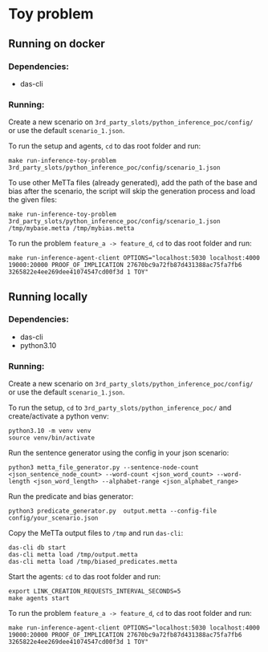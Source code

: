 # Toy problem

## Running on docker

### Dependencies:

* das-cli

### Running:

Create a new scenario on `3rd_party_slots/python_inference_poc/config/` or use the default `scenario_1.json`.

To run the setup and agents, `cd` to das root folder and run:
``` 
make run-inference-toy-problem 3rd_party_slots/python_inference_poc/config/scenario_1.json
```
To use other MeTTa files (already generated), add the path of the base and bias after the scenario, the script will skip the generation process and load the given files:
```
make run-inference-toy-problem 3rd_party_slots/python_inference_poc/config/scenario_1.json /tmp/mybase.metta /tmp/mybias.metta
```
To run the problem `feature_a -> feature_d`, `cd` to das root folder and run:

```
make run-inference-agent-client OPTIONS="localhost:5030 localhost:4000 19000:20000 PROOF_OF_IMPLICATION 27670bc9a72fb87d431388ac75fa7fb6 3265822e4ee269dee41074547cd00f3d 1 TOY"
```


## Running locally

### Dependencies:

* das-cli
* python3.10

### Running:

Create a new scenario on `3rd_party_slots/python_inference_poc/config/` or use the default `scenario_1.json`.

To run the setup, `cd` to `3rd_party_slots/python_inference_poc/` and create/activate a python venv:
```
python3.10 -m venv venv
source venv/bin/activate
```
 Run the sentence generator using the config in your json scenario:

 ```
 python3 metta_file_generator.py --sentence-node-count <json_sentence_node_count> --word-count <json_word_count> --word-length <json_word_length> --alphabet-range <json_alphabet_range>
 ```

Run the predicate and bias generator:

```
python3 predicate_generator.py  output.metta --config-file config/your_scenario.json
```

Copy the MeTTa output files to `/tmp` and run `das-cli`:

```
das-cli db start
das-cli metta load /tmp/output.metta
das-cli metta load /tmp/biased_predicates.metta
```

Start the agents:
`cd` to das root folder and run:
```
export LINK_CREATION_REQUESTS_INTERVAL_SECONDS=5
make agents start
```


To run the problem `feature_a -> feature_d`, `cd` to das root folder and run:

```
make run-inference-agent-client OPTIONS="localhost:5030 localhost:4000 19000:20000 PROOF_OF_IMPLICATION 27670bc9a72fb87d431388ac75fa7fb6 3265822e4ee269dee41074547cd00f3d 1 TOY"
```
